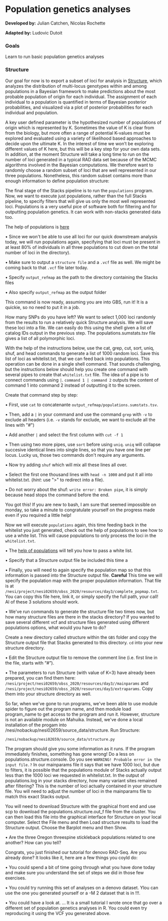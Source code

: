 # Population genetics analyses

**Developed by:** Julian Catchen, Nicolas Rochette

**Adapted by:** Ludovic Dutoit

### Goals
Learn to run basic population genetics analyses



### Structure

Our goal for now is to export a subset of loci for analysis in [Structure](https://web.stanford.edu/group/pritchardlab/structure.html), which analyzes the distribution of multi-locus genotypes within and among populations in a Bayesian framework to make predictions about the most probable population of origin for each individual. The assignment of each individual to a population is quantified in terms of Bayesian posterior probabilities, and visualized via a plot of posterior probabilities for each individual and population.

A key user defined parameter is the hypothesized number of populations of origin which is represented by K. Sometimes the value of K is clear from from the biology, but more often a range of potential K-values must be explored and evaluated using a variety of likelihood based approaches to decide upon the ultimate K. In the interest of time we won’t be exploring different values of K here, but this will be a key step for your own data sets. In addition, at the moment Structure will take a long time to run on the number of loci generated in a typical RAD data set because of the MCMC algorithms involved in the Bayesian computations. We therefore want to randomly choose a random subset of loci that are well represented in our three populations. Nonetheless, this random subset contains more than enough information to define population structure:

The final stage of the Stacks pipeline is to run the `populations` program. Now, we want to execute just populations, rather than the full Stacks pipeline, to specify filters that will give us only the most well represented loci. Populations is a very useful pice of software both for filtering and for outputting population genetics. It can work with non-stacks generated data too.

The help of populations is [here](https://catchenlab.life.illinois.edu/stacks/comp/populations.php)

 • Since we won't be able to use all loci for our quick downstream analysis today, we will run populations again, specifying that loci must be present in at least 80% of individuals in all three populations to cut down on the total number of loci in the directory).

 • Make sure to output a `structure file` and a `.vcf` file as well. We might be coming back to that `.vcf` file later today.
 
 • Specify `output_refmap` as the path to the directory containing the Stacks files 
  
 • Also specify `output_refmap` as the output folder

This command is now ready, assuming you are into GBS, run it! It is a quickie, so no need to put it in a job.
 
How many SNPs do you have left? We want to select 1,000 loci randomly from the results to run a relatively quick Structure analysis. We will save these loci into a file. We can easily do this using the shell given a list of catalog IDs output in the previous step. The populations.sumstats.tsv file gives a list of all polymorphic loci. 

With the help of the instructions below, use the cat, grep, cut, sort, uniq, shuf, and head commands to generate a list of 1000 random loci. Save this list of loci as whitelist.txt, that we can feed back into populations. This operation can be done in a single shell command. That sounds challenging, but the instructions below should help you create one command with several pipes to create that `whitelist.txt` file. The idea of a pipe is to connect commands using `|`. `command 1 | command 2` outputs the content of command 1 into command 2 instead of outputting it to the screen.

Create that command step by step:

• First, use `cat` to concatenante `output_refmap/populations.sumstats.tsv`.

• Then, add a `|` in your command and use the command `grep` with `-v` to exclude all headers (i.e. `-v` stands for exclude, we want to exclude all the lines with "#")

• Add another `|` and select the first column with `cut -f 1`

• Then using two more pipes, use `sort` before using `uniq`. `uniq` will collapse succesive identical lines into single lines, so that you have one line per locus. Lucky us, those two commands don't require any arguments.

• Now try adding `shuf` which will mix all these lines all over.

• Select the first one thousand lines with `head -n 1000` and put it all into whitelist.txt. (*hint*: use ">" to redirect into a file).

• Do not worry about the shuf: `write error: Broken pipe`, it is simply because head stops the command before the end.
 

You got this! If you are new to bash, I am sure that seemed impossible on monday, so take a minute to congratulate yourself on the progress made even if you required a little help!

Now we will execute `populations` again, this time feeding back in the whitelist you just generated, check out the help of populations to see how to use a white list. This will cause populations to only process the loci in the `whitelist.txt`. 

• The [help of populations](https://catchenlab.life.illinois.edu/stacks/comp/populations.php) will tell you how to pass a white list.

• Specify that a Structure output file be included this time a 
 
• Finally, you will need to again specify the population map so that this information is passed into the Structure output file. **Careful** This time we will specify the population map with the proper population information. That file is at `/nesi/project/nesi02659/obss_2020/resources/day3/complete_popmap.txt`. You can copy this file here, link it, or simply specify the full path, your call! Al of these 3 solutions should work.

• We've run commands to generate the structure file two times now, but how many structure files are there in the stacks directory? If you wanted to save several different vcf and structure files generated using different populations options, what would you have to do?

Create a new directory called structure within the `GBS` folder and copy the Structure output file that Stacks generated to this directory. `cd` into your new structure directory.

• Edit the Structure output file to remove the comment line (i.e. first line in the file, starts with “#”).

• The parameters to run Structure (with value of K=3) have already been prepared, you can find them here: `/nesi/project/nesi02659/obss_2020/resources/day3//mainparams` and `/nesi/project/nesi02659/obss_2020/resources/day3/extraparams`. Copy them into your structure directory as well.

So far, when we've gone to run programs, we've been able to use module spider to figure out the program name, and then module load program_name to get access to the program and run it. However, structure is not an available module on Mahuika. Instead, we've done a local installation of the progam into /nesi/nobackup/nesi02659/source_data/structure. Run Structure:

 ```/nesi/nobackup/nesi02659/source_data/structure.py```
 
The program should give you some information as it runs. If the program immediately finishes, something has gone wrong! Do a less on populations.structure.console. Do you see `WARNING! Probable error in the input file.?` In our mainparams file it says that we have 1000 loci, but due to filters, it is possible that the populations module of Stacks actually output less than the 1000 loci we requested in whitelist.txt. In the output of populations.log in your stacks directory, how many variant sites remained after filtering? This is the number of loci actually contained in your structure file. You will need to adjust the number of loci in the mainparams file to match this exact Stacks output.

You will need to download Structure with the graphical front end and use scp to download the populations.structure.out_f file from the cluster. You can then load this file into the graphical interface for Structure on your local computer. Select the File menu and then Load structure results to load the Structure output. Choose the Barplot menu and then Show.

• Are the three Oregon threespine stickleback populations related to one another? How can you tell?

Congrats, you just finished our tutorial for denovo RAD-Seq. Are you already done? It looks like it, here are a few things you coyld do:

• You could spend a bit of time going through what you have done today and make sure you understand the set of steps we did in those few exercises.

• You could try running this set of analyses on a denovo dataset. Ylou can use the one you generated yourself or a -M 2 dataset that is in !!!.

• You could have a look at. ... It is a small tutorial I wrote once that go over a different set of population genetics analyses in R. You could even try reproducing it using the VCF you generated above.


